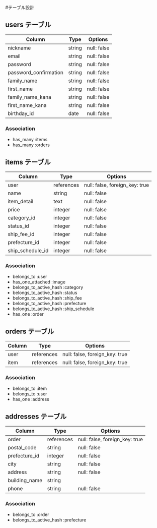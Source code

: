 #テーブル設計

## users テーブル

| Column                 | Type   | Options     |
| -----------------------| ------ | ----------- |
| nickname               | string | null: false |
| email                  | string | null: false |
| password               | string | null: false |
| password_confirmation  | string | null: false |
| family_name            | string | null: false |
| first_name             | string | null: false |
| family_name_kana       | string | null: false |
| first_name_kana        | string | null: false |
| birthday_id            | date   | null: false |

### Association

- has_many :items
- has_many :orders

## items テーブル

| Column          | Type      | Options                        |
| --------------- | --------- | ------------------------------ |
| user            | references| null: false, foreign_key: true |
| name            | string    | null: false                    |
| item_detail     | text      | null: false                    |
| price           | integer   | null: false                    |
| category_id     | integer   | null: false                    |
| status_id       | integer   | null: false                    |
| ship_fee_id     | integer   | null: false                    |
| prefecture_id   | integer   | null: false                    | 
| ship_schedule_id| integer   | null: false                    |


### Association

- belongs_to :user
- has_one_attached :image
- belongs_to_active_hash :category
- belongs_to_active_hash :status
- belongs_to_active_hash :ship_fee
- belongs_to_active_hash :prefecture
- belongs_to_active_hash :ship_schedule
- has_one :order

## orders テーブル

| Column       | Type       | Options                        |
| ------------ | ---------- | ------------------------------ |
| user         | references | null: false, foreign_key: true |
| item         | references | null: false, foreign_key: true |


### Association

- belongs_to :item 
- belongs_to :user
- has_one :address

## addresses テーブル

| Column       | Type       | Options                        |
| ------------ | ---------- | ------------------------------ |
| order        | references | null: false, foreign_key: true |
| postal_code  | string     | null: false                    |
| prefecture_id| integer    | null: false                    |
| city         | string     | null: false                    |
| address      | string     | null: false                    |
| building_name| string     |                                |
| phone        | string     | null: false                    | 



### Association

- belongs_to :order
- belongs_to_active_hash :prefecture